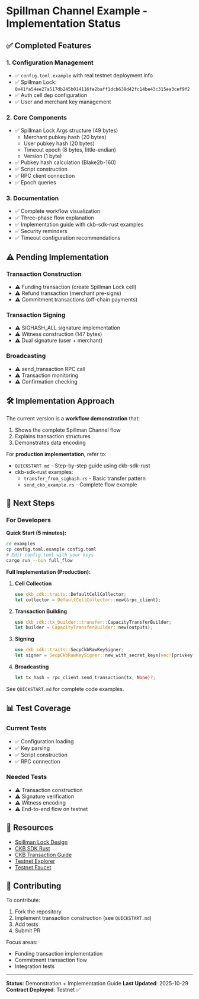 # Spillman Channel Example - Implementation Status

## ✅ Completed Features

### 1. Configuration Management
- ✅ `config.toml.example` with real testnet deployment info
- ✅ Spillman Lock: `0x41fa54ee27a517db245b014116fe2baff1dcb639d42fc14be43c315ea3cef9f2`
- ✅ Auth cell dep configuration
- ✅ User and merchant key management

### 2. Core Components
- ✅ Spillman Lock Args structure (49 bytes)
  - Merchant pubkey hash (20 bytes)
  - User pubkey hash (20 bytes)
  - Timeout epoch (8 bytes, little-endian)
  - Version (1 byte)
- ✅ Pubkey hash calculation (Blake2b-160)
- ✅ Script construction
- ✅ RPC client connection
- ✅ Epoch queries

### 3. Documentation
- ✅ Complete workflow visualization
- ✅ Three-phase flow explanation
- ✅ Implementation guide with ckb-sdk-rust examples
- ✅ Security reminders
- ✅ Timeout configuration recommendations

## ⚠️ Pending Implementation

### Transaction Construction
- ⚠️ Funding transaction (create Spillman Lock cell)
- ⚠️ Refund transaction (merchant pre-signs)
- ⚠️ Commitment transactions (off-chain payments)

### Transaction Signing
- ⚠️ SIGHASH_ALL signature implementation
- ⚠️ Witness construction (147 bytes)
- ⚠️ Dual signature (user + merchant)

### Broadcasting
- ⚠️ send_transaction RPC call
- ⚠️ Transaction monitoring
- ⚠️ Confirmation checking

## 🛠️ Implementation Approach

The current version is a **workflow demonstration** that:
1. Shows the complete Spillman Channel flow
2. Explains transaction structures
3. Demonstrates data encoding

For **production implementation**, refer to:
- `QUICKSTART.md` - Step-by-step guide using ckb-sdk-rust
- ckb-sdk-rust examples:
  - `transfer_from_sighash.rs` - Basic transfer pattern
  - `send_ckb_example.rs` - Complete flow example

## 🎯 Next Steps

### For Developers

**Quick Start (5 minutes):**
```bash
cd examples
cp config.toml.example config.toml
# Edit config.toml with your keys
cargo run --bin full_flow
```

**Full Implementation (Production):**

1. **Cell Collection**
   ```rust
   use ckb_sdk::traits::DefaultCellCollector;
   let collector = DefaultCellCollector::new(&rpc_client);
   ```

2. **Transaction Building**
   ```rust
   use ckb_sdk::tx_builder::transfer::CapacityTransferBuilder;
   let builder = CapacityTransferBuilder::new(outputs);
   ```

3. **Signing**
   ```rust
   use ckb_sdk::traits::SecpCkbRawKeySigner;
   let signer = SecpCkbRawKeySigner::new_with_secret_keys(vec![privkey]);
   ```

4. **Broadcasting**
   ```rust
   let tx_hash = rpc_client.send_transaction(tx, None)?;
   ```

See `QUICKSTART.md` for complete code examples.

## 📊 Test Coverage

### Current Tests
- ✅ Configuration loading
- ✅ Key parsing
- ✅ Script construction
- ✅ RPC connection

### Needed Tests
- ⚠️ Transaction construction
- ⚠️ Signature verification
- ⚠️ Witness encoding
- ⚠️ End-to-end flow on testnet

## 🔗 Resources

- [Spillman Lock Design](../docs/spillman-lock-design.md)
- [CKB SDK Rust](https://github.com/nervosnetwork/ckb-sdk-rust)
- [CKB Transaction Guide](https://docs.nervos.org/docs/basics/concepts/transaction/)
- [Testnet Explorer](https://pudge.explorer.nervos.org/)
- [Testnet Faucet](https://faucet.nervos.org/)

## 🤝 Contributing

To contribute:
1. Fork the repository
2. Implement transaction construction (see `QUICKSTART.md`)
3. Add tests
4. Submit PR

Focus areas:
- Funding transaction implementation
- Commitment transaction flow
- Integration tests

---

**Status**: Demonstration + Implementation Guide
**Last Updated**: 2025-10-29
**Contract Deployed**: Testnet ✅
